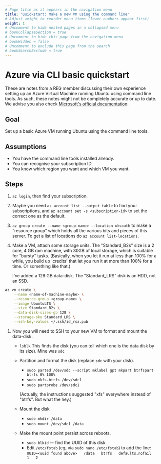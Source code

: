 ```yaml
---
# Page title as it appears in the navigation menu
title: "Quickstart: Make a new VM using the command line"
# Adjust weight to reorder menu items (lower numbers appear first)
weight: 1
# Uncomment to hide nested pages in a collapsed menu
# bookCollapseSection = true
# Uncomment to hide this page from the navigation menu
# bookHidden = false
# Uncomment to exclude this page from the search
# bookSearchExclude = true
---
```


# Azure via CLI basic quickstart

These are notes from a REG member discussing their own experience setting up an Azure Virtual Machine running Ubuntu using command line tools. As such, these notes might not be completely accurate or up to date. We advise you also check [Microsoft's official documentation](https://learn.microsoft.com/en-us/azure/virtual-machines/linux/quick-create-cli).

## Goal

Set up a basic Azure VM running Ubuntu using the command line tools.

## Assumptions

- You have the command line tools installed already.
- You can recognise your subscription ID.
- You know which region you want and which VM you want.

## Steps

1. `az login`, then find your subscription.
1. Maybe you need `az account list --output table` to find your subscriptions,
   and `az account set -s <subscription-id>` to set the correct one as the
   default.
1. `az group create --name <group-name> --location uksouth` to make a “resource
   group” which holds all the various bits and pieces of this server. To get a
   list of locations do `az account list-locations`.
1. Make a VM, attach some storage units. The "Standard_B2s" size is a 2 core, 4
   GB ram machine, with 30GB of local storage, which is suitable for "bursty"
   tasks. (Basically, when you let it run at less than 100% for a while, you
   build up 'credits' that let you run it at more than 100% for a time. Or
   something like that.)

   I've added a 128 GB data-disk. The "Standard_LRS" disk is an HDD, not an SSD.

```bash
az vm create \
    --name <name-of-machine-maybe> \
    --resource-group <group-name> \
    --image UbuntuLTS \
    --size Standard_B2s \
    --data-disk-sizes-gb 128 \
    --storage-sku Standard_LRS \
    --ssh-key-values ~/.ssh/id_rsa.pub
```

1. Now you will need to SSH to your new VM to format and mount the data-disk.

   - `lsblk` This finds the disk (you can tell which one is the data disk by its
     size). Mine was `sdc`

   - Partition and format the disk (replace `sdc` with your disk).
     - `sudo parted /dev/sdc --script mklabel gpt mkpart btrfspart btrfs 0% 100%`
     - `sudo mkfs.btrfs /dev/sdc1`
     - `sudo partprobe /dev/sdc1`

     (Actually, the instructions suggested "xfs" everywhere instead of
     "btrfs". But what the hey.)

   - Mount the disk
     - `sudo mkdir /data`
     - `sudo mount /dev/sdc1 /data`

   - Make the mount point persist across reboots.
     - `sudo blkid` -- find the UUID of this disk
     - Edit `/etc/fstab` (eg, via `sudo nano /etc/fstab`) to add the line:
       `UUID=<uuid found above>   /data   btrfs   defaults,nofail   1   2`
